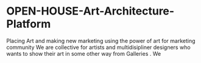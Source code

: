 # OPEN-HOUSE-Art-Architecture-Platform
Placing Art and making new marketing using the power of art for marketing community 
We are collective for artists and multidisipliner designers who wants to show their art in some 
other way from Galleries . 
We 
